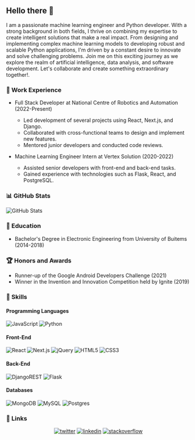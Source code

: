 ## Hello there 👋

I am a passionate machine learning engineer and Python developer. With a strong background in both fields, I thrive on combining my expertise to create intelligent solutions that make a real impact. From designing and implementing complex machine learning models to developing robust and scalable Python applications, I'm driven by a constant desire to innovate and solve challenging problems. Join me on this exciting journey as we explore the realm of artificial intelligence, data analysis, and software development. Let's collaborate and create something extraordinary together!.

### 💼 Work Experience

- Full Stack Developer at National Centre of Robotics and Automation (2022-Present)
  - Led development of several projects using React, Next.js, and Django.
  - Collaborated with cross-functional teams to design and implement new features.
  - Mentored junior developers and conducted code reviews.

- Machine Learning Engineer Intern at Vertex Solution (2020-2022)
  - Assisted senior developers with front-end and back-end tasks.
  - Gained experience with technologies such as Flask, React, and PostgreSQL.

### 📊 GitHub Stats

![GitHub Stats](https://github-readme-stats-git-masterrstaa-rickstaa.vercel.app/api?username=Rizwan9119&theme=dark&hide_border=false&include_all_commits=true&count_private=true)

  
### 🌱 Education

- Bachelor's Degree in Electronic Engineering from University of Buitems (2014-2018)

### 🏆 Honors and Awards

- Runner-up of the Google Android Developers Challenge (2021)
- Winner in the Invention and Innovation Competition held by Ignite (2019)

### 🚀 Skills

#### Programming Languages

![JavaScript](https://img.shields.io/badge/javascript-%23323330.svg?style=for-the-badge&logo=javascript&logoColor=%23F7DF1E)
![Python](https://img.shields.io/badge/python-3670A0?style=for-the-badge&logo=python&logoColor=ffdd54)

#### Front-End

![React](https://img.shields.io/badge/react-%2320232a.svg?style=for-the-badge&logo=react&logoColor=%2361DAFB)
![Next.js](https://img.shields.io/badge/Next-black?style=for-the-badge&logo=next.js&logoColor=white)
![jQuery](https://img.shields.io/badge/jquery-%230769AD.svg?style=for-the-badge&logo=jquery&logoColor=white)
![HTML5](https://img.shields.io/badge/html5-%23E34F26.svg?style=for-the-badge&logo=html5&logoColor=white)
![CSS3](https://img.shields.io/badge/css3-%231572B6.svg?style=for-the-badge&logo=css3&logoColor=white)

#### Back-End

![DjangoREST](https://img.shields.io/badge/DJANGO-REST-ff1709?style=for-the-badge&logo=django&logoColor=white&color=ff1709&labelColor=gray)
![Flask](https://img.shields.io/badge/flask-%23000.svg?style=for-the-badge&logo=flask&logoColor=white)


#### Databases

![MongoDB](https://img.shields.io/badge/MongoDB-%234ea94b.svg?style=for-the-badge&logo=mongodb&logoColor=white)
![MySQL](https://img.shields.io/badge/mysql-%2300f.svg?style=for-the-badge&logo=mysql&logoColor=white)
![Postgres](https://img.shields.io/badge/postgres-%23316192.svg?style=for-the-badge&logo=postgresql&logoColor=white)

### :link: Links

<p align="center">
  <a href="https://twitter.com/RSadiqian"><img src="https://img.icons8.com/color/96/000000/twitter-squared.png" alt="twitter"/></a>
  <a href="https://www.linkedin.com/in/rizwan-grad"><img src="https://img.icons8.com/color/96/000000/linkedin.png" alt="linkedin"/></a>
  <!-- <a href="https://medium.com/@rizwantahir9119"><img src="https://img.icons8.com/color/96/000000/medium-logo.png" alt="medium"/></a> -->
  <a href="https://stackoverflow.com/users/21911525/rizwan-tahir"><img src="https://img.icons8.com/color/96/000000/stackoverflow.png" alt="stackoverflow"/></a>
  <!-- <a href="https://hub.docker.com/u/rizwan10"><img src="https://img.icons8.com/color/96/000000/docker.png" alt="docker"/></a> -->
</p>
